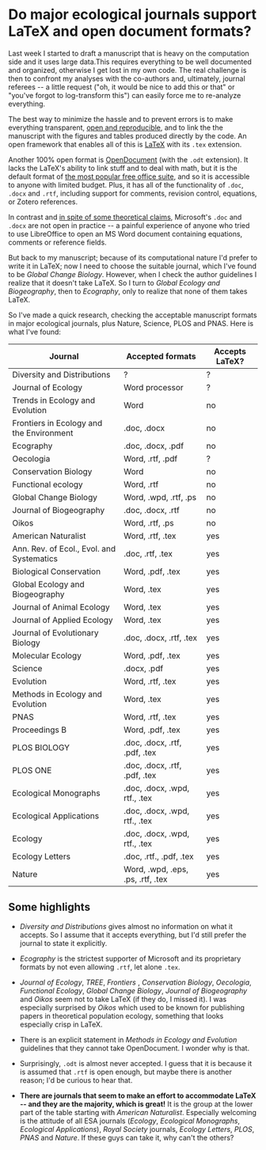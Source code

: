 # Do major ecological journals support LaTeX and open document formats?

Last week I started to draft a manuscript that is heavy on the computation side and it uses large data.This requires everything to be well documented and organized, otherwise I get lost in my own code. The real challenge is then to confront my analyses with the co-authors and, ultimately, journal referees -- a little request ("oh, it would be nice to add this or that" or "you've forgot to log-transform this") can easily force me to re-analyze everything.

The best way to minimize the hassle and to prevent errors is to make everything transparent, [open and reproducible](https://ropensci.org/blog/2014/06/09/reproducibility/), and to link the the manuscript with the figures and tables produced directly by the code. An open framework that enables all of this is [LaTeX](https://en.wikipedia.org/wiki/LaTeX) with its `.tex` extension.

Another 100% open format is [OpenDocument](https://en.wikipedia.org/wiki/OpenDocument) (with the `.odt` extension). It lacks the LaTeX's ability to link stuff and to deal with math, but it is the default format of [the most popular free office suite](https://www.libreoffice.org/), and so it is accessible to anyone with limited budget. Plus, it has all of the functionality of `.doc`, `.docx` and `.rtf`, including support for comments, revision control, equations, or Zotero references.

In contrast and [in spite of some theoretical claims](https://en.wikipedia.org/wiki/Office_Open_XML), Microsoft's `.doc` and `.docx` are not open in practice -- a painful experience of anyone who tried to use LibreOffice to open an MS Word document containing equations, comments or reference fields.

But back to my manuscript; because of its computational nature I'd prefer to write it in LaTeX; now I need to choose the suitable journal, which I've found to be *Global Change Biology*. However, when I check the author guidelines I realize that it doesn't take LaTeX. So I turn to *Global Ecology and Biogeography*, then to *Ecography*, only to realize that none of them takes LaTeX.

So I've made a quick research, checking the acceptable manuscript formats in major ecological journals, plus Nature, Science, PLOS and PNAS. Here is what I've found:

| Journal                                   | Accepted formats                  | Accepts LaTeX? |
|-------------------------------------------|-----------------------------------|----------------|
| Diversity and Distributions               | ?                                 | ?              |
| Journal of Ecology                        | Word processor                    | ?              |
| Trends in Ecology and Evolution           | Word                              | no             |
| Frontiers in Ecology and the Environment  | .doc, .docx                       | no             |
| Ecography                                 | .doc, .docx, .pdf                 | no             |
| Oecologia                                 | Word, .rtf, .pdf                  | ?              |
| Conservation Biology                      | Word                              | no             |
| Functional ecology                        | Word, .rtf                        | no             |
| Global Change Biology                     | Word, .wpd, .rtf, .ps             | no             |
| Journal of Biogeography                   | .doc, .docx, .rtf                 | no             |
| Oikos                                     | Word, .rtf, .ps                   | no             |
| American Naturalist                       | Word, .rtf, .tex                  | yes            |
| Ann. Rev. of Ecol., Evol. and Systematics | .doc, .rtf, .tex                  | yes            |
| Biological Conservation                   | Word, .pdf, .tex                  | yes            |
| Global Ecology and Biogeography           | Word, .tex                        | yes            |
| Journal of Animal Ecology                 | Word, .tex                        | yes            |
| Journal of Applied Ecology                | Word, .tex                        | yes            |
| Journal of Evolutionary Biology           | .doc, .docx, .rtf, .tex           | yes            |
| Molecular Ecology                         | Word, .pdf, .tex                  | yes            |
| Science                                   | .docx, .pdf                       | yes            |
| Evolution                                 | Word, .rtf, .tex                  | yes            |
| Methods in Ecology and Evolution          | Word, .tex                        | yes            |
| PNAS                                      | Word, .rtf, .tex                  | yes            |
| Proceedings B                             | Word, .pdf, .tex                  | yes            |
| PLOS BIOLOGY                              | .doc, .docx, .rtf, .pdf, .tex     | yes            |
| PLOS ONE                                  | .doc, .docx, .rtf, .pdf, .tex     | yes            |
| Ecological Monographs                     | .doc, .docx, .wpd, rtf., .tex     | yes            |
| Ecological Applications                   | .doc, .docx, .wpd, rtf., .tex     | yes            |
| Ecology                                   | .doc, .docx, .wpd, rtf., .tex     | yes            |
| Ecology Letters                           | .doc, .rtf., .pdf, .tex           | yes            |
| Nature                                    | Word, .wpd, .eps, .ps, .rtf, .tex | yes            |

## Some highlights

* *Diversity and Distributions*  gives almost no information on what it accepts. So I assume that it accepts everything, but I'd still prefer the journal to state it explicitly.

* *Ecography* is the strictest supporter of Microsoft and its proprietary formats by not even allowing `.rtf`, let alone `.tex`.

* *Journal of Ecology*, *TREE*, *Frontiers* , *Conservation Biology*, *Oecologia*, *Functional Ecology*, *Global Change Biology*, *Journal of Biogeography* and *Oikos* seem not to take LaTeX (if they do, I missed it). I was especially surprised by *Oikos* which used to be known for publishing papers in theoretical population ecology, something that looks especially crisp in LaTeX.

* There is an explicit statement in *Methods in Ecology and Evolution* guidelines that they cannot take OpenDocument. I wonder why is that.

* Surprisingly, `.odt` is almost never accepted. I guess that it is because it is assumed that `.rtf` is open enough, but maybe there is another reason; I'd be curious to hear that.

* **There are journals that seem to make an effort to accommodate LaTeX -- and they are the majority, which is great!** It is the group at the lower part of the table starting with *American Naturalist*. Especially welcoming is the attitude of all ESA journals (*Ecology*, *Ecological Monographs*, *Ecological Applications*), *Royal Society* journals, *Ecology Letters*, *PLOS*, *PNAS* and *Nature*. If these guys can take it, why can't the others?
